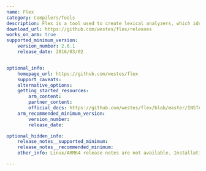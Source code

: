 ```yaml
---
name: Flex
category: Compilers/Tools
description: Flex is a tool used to create lexical analyzers, which identify patterns in text. It processes specified rules and generates C and C++ code to handle lexical analysis tasks.
download_url: https://github.com/westes/flex/releases
works_on_arm: true
supported_minimum_version:
    version_number: 2.6.1
    release_date: 2016/03/02


optional_info:
    homepage_url: https://github.com/westes/flex
    support_caveats:
    alternative_options:
    getting_started_resources:
        arm_content: 
        partner_content: 
        official_docs: https://github.com/westes/flex/blob/master/INSTALL.md
    arm_recommended_minimum_version:
        version_number:
        release_date: 

optional_hidden_info:
    release_notes__supported_minimum: 
    release_notes__recommended_minimum:
    other_info: Linux/ARM64 release notes are not available. Installation and testing are done via the tar archive [2.6.1](https://github.com/westes/flex/releases/tag/v2.6.1). 

---
```

